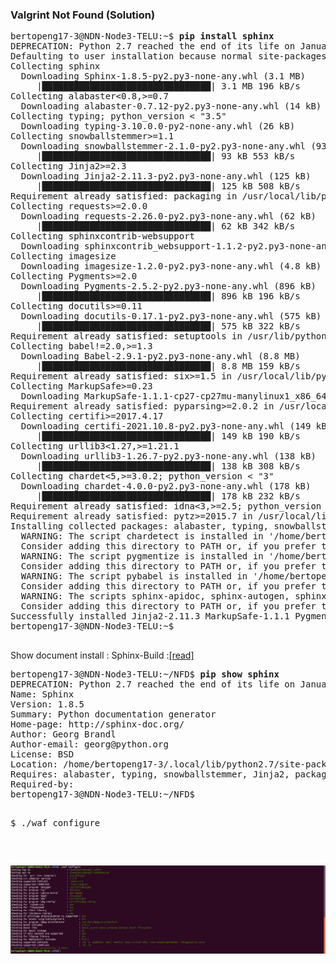 ### Valgrint Not Found (Solution)

<pre>
bertopeng17-3@NDN-Node3-TELU:~$ <b>pip install sphinx</b>
DEPRECATION: Python 2.7 reached the end of its life on January 1st, 2020. Please upgrade your Python as Python 2.7 is no longer maintained. pip 21.0 will drop support for Python 2.7 in January 2021. More details about Python 2 support in pip can be found at https://pip.pypa.io/en/latest/development/release-process/#python-2-support pip 21.0 will remove support for this functionality.
Defaulting to user installation because normal site-packages is not writeable
Collecting sphinx
  Downloading Sphinx-1.8.5-py2.py3-none-any.whl (3.1 MB)
     |████████████████████████████████| 3.1 MB 196 kB/s 
Collecting alabaster<0.8,>=0.7
  Downloading alabaster-0.7.12-py2.py3-none-any.whl (14 kB)
Collecting typing; python_version < "3.5"
  Downloading typing-3.10.0.0-py2-none-any.whl (26 kB)
Collecting snowballstemmer>=1.1
  Downloading snowballstemmer-2.1.0-py2.py3-none-any.whl (93 kB)
     |████████████████████████████████| 93 kB 553 kB/s 
Collecting Jinja2>=2.3
  Downloading Jinja2-2.11.3-py2.py3-none-any.whl (125 kB)
     |████████████████████████████████| 125 kB 508 kB/s 
Requirement already satisfied: packaging in /usr/local/lib/python2.7/dist-packages (from sphinx) (20.9)
Collecting requests>=2.0.0
  Downloading requests-2.26.0-py2.py3-none-any.whl (62 kB)
     |████████████████████████████████| 62 kB 342 kB/s 
Collecting sphinxcontrib-websupport
  Downloading sphinxcontrib_websupport-1.1.2-py2.py3-none-any.whl (39 kB)
Collecting imagesize
  Downloading imagesize-1.2.0-py2.py3-none-any.whl (4.8 kB)
Collecting Pygments>=2.0
  Downloading Pygments-2.5.2-py2.py3-none-any.whl (896 kB)
     |████████████████████████████████| 896 kB 196 kB/s 
Collecting docutils>=0.11
  Downloading docutils-0.17.1-py2.py3-none-any.whl (575 kB)
     |████████████████████████████████| 575 kB 322 kB/s 
Requirement already satisfied: setuptools in /usr/lib/python2.7/dist-packages (from sphinx) (39.0.1)
Collecting babel!=2.0,>=1.3
  Downloading Babel-2.9.1-py2.py3-none-any.whl (8.8 MB)
     |████████████████████████████████| 8.8 MB 159 kB/s 
Requirement already satisfied: six>=1.5 in /usr/local/lib/python2.7/dist-packages (from sphinx) (1.16.0)
Collecting MarkupSafe>=0.23
  Downloading MarkupSafe-1.1.1-cp27-cp27mu-manylinux1_x86_64.whl (24 kB)
Requirement already satisfied: pyparsing>=2.0.2 in /usr/local/lib/python2.7/dist-packages (from packaging->sphinx) (2.4.7)
Collecting certifi>=2017.4.17
  Downloading certifi-2021.10.8-py2.py3-none-any.whl (149 kB)
     |████████████████████████████████| 149 kB 190 kB/s 
Collecting urllib3<1.27,>=1.21.1
  Downloading urllib3-1.26.7-py2.py3-none-any.whl (138 kB)
     |████████████████████████████████| 138 kB 308 kB/s 
Collecting chardet<5,>=3.0.2; python_version < "3"
  Downloading chardet-4.0.0-py2.py3-none-any.whl (178 kB)
     |████████████████████████████████| 178 kB 232 kB/s 
Requirement already satisfied: idna<3,>=2.5; python_version < "3" in /usr/lib/python2.7/dist-packages (from requests>=2.0.0->sphinx) (2.6)
Requirement already satisfied: pytz>=2015.7 in /usr/local/lib/python2.7/dist-packages (from babel!=2.0,>=1.3->sphinx) (2021.1)
Installing collected packages: alabaster, typing, snowballstemmer, MarkupSafe, Jinja2, certifi, urllib3, chardet, requests, sphinxcontrib-websupport, imagesize, Pygments, docutils, babel, sphinx
  WARNING: The script chardetect is installed in '/home/bertopeng17-3/.local/bin' which is not on PATH.
  Consider adding this directory to PATH or, if you prefer to suppress this warning, use --no-warn-script-location.
  WARNING: The script pygmentize is installed in '/home/bertopeng17-3/.local/bin' which is not on PATH.
  Consider adding this directory to PATH or, if you prefer to suppress this warning, use --no-warn-script-location.
  WARNING: The script pybabel is installed in '/home/bertopeng17-3/.local/bin' which is not on PATH.
  Consider adding this directory to PATH or, if you prefer to suppress this warning, use --no-warn-script-location.
  WARNING: The scripts sphinx-apidoc, sphinx-autogen, sphinx-build and sphinx-quickstart are installed in '/home/bertopeng17-3/.local/bin' which is not on PATH.
  Consider adding this directory to PATH or, if you prefer to suppress this warning, use --no-warn-script-location.
Successfully installed Jinja2-2.11.3 MarkupSafe-1.1.1 Pygments-2.5.2 alabaster-0.7.12 babel-2.9.1 certifi-2021.10.8 chardet-4.0.0 docutils-0.17.1 imagesize-1.2.0 requests-2.26.0 snowballstemmer-2.1.0 sphinx-1.8.5 sphinxcontrib-websupport-1.1.2 typing-3.10.0.0 urllib3-1.26.7
bertopeng17-3@NDN-Node3-TELU:~$ 

</pre>

Show document install : Sphinx-Build :[[read]](https://github.com/syaifulahdan/Mini-NDN-Work/blob/main/Assignment%202:NDNrg-Topology/NDNrg-Image-Node3/NFD-ErrorSolution-Notfound-sphinxbuild-Node-3.txt)

<pre>
bertopeng17-3@NDN-Node3-TELU:~/NFD$ <b>pip show sphinx</b>
DEPRECATION: Python 2.7 reached the end of its life on January 1st, 2020. Please upgrade your Python as Python 2.7 is no longer maintained. pip 21.0 will drop support for Python 2.7 in January 2021. More details about Python 2 support in pip can be found at https://pip.pypa.io/en/latest/development/release-process/#python-2-support pip 21.0 will remove support for this functionality.
Name: Sphinx
Version: 1.8.5
Summary: Python documentation generator
Home-page: http://sphinx-doc.org/
Author: Georg Brandl
Author-email: georg@python.org
License: BSD
Location: /home/bertopeng17-3/.local/lib/python2.7/site-packages
Requires: alabaster, typing, snowballstemmer, Jinja2, packaging, requests, sphinxcontrib-websupport, imagesize, Pygments, docutils, setuptools, babel, six
Required-by: 
bertopeng17-3@NDN-Node3-TELU:~/NFD$ 
<pre>

$ ./waf configure
</pre>
![alt img](https://github.com/syaifulahdan/Mini-NDN-Work/blob/main/Assignment%202:NDNrg-Topology/NDNrg-Image-Node3/NDNrg-Image-NFD-3/waf-configure-success.png)
